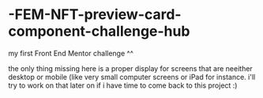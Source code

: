 # -FEM-NFT-preview-card-component-challenge-hub
my first Front End Mentor challenge ^^

the only thing missing here is a proper display for screens that are neeither desktop or mobile (like very small computer screens or iPad for instance. i'll try to work on that later on if i have time to come back to this project :)

